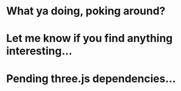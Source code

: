 # What ya doing, poking around? 
# Let me know if you find anything interesting...
# Pending three.js dependencies...
